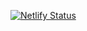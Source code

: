 [![Netlify Status](https://api.netlify.com/api/v1/badges/a7b1ca6a-f4f7-4399-9fc5-deb07bab335d/deploy-status)](https://app.netlify.com/sites/zandelisenekal/deploys)